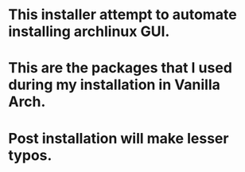 # This installer attempt to automate installing archlinux GUI.
# This are the packages that I used during my installation in Vanilla Arch.
# Post installation will make lesser typos. 

